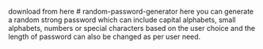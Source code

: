 download from here # random-password-generator
here you can generate a random strong password which can include capital alphabets, small alphabets, numbers or special characters based on the user choice and the length of password can also be changed as per user need.
